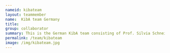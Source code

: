 ```yaml
---
nameid: kibateam
layout: teammember
name:  KibA team Germany
title: 
group: collaborator
summary: This is the German KibA team consisting of Prof. Silvia Schneider, Karen Krause, Robin Zimmermann
permalink: /team/kibateam
image: /img/kibateam.jpg
---
```


